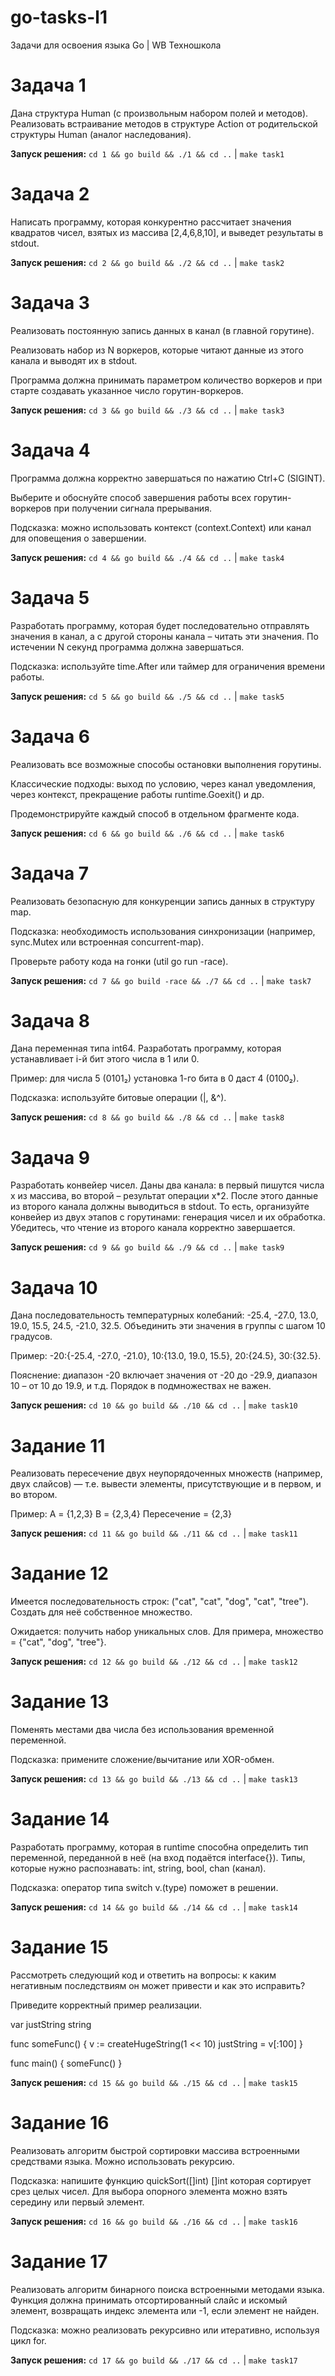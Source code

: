 # go-tasks-l1
Задачи для освоения языка Go | WB Техношкола

# Задача 1

Дана структура Human (с произвольным набором полей и методов).
Реализовать встраивание методов в структуре Action от родительской структуры Human (аналог наследования).

**Запуск решения:** `cd 1 && go build && ./1 && cd ..` | `make task1`

# Задача 2 

Написать программу, которая конкурентно рассчитает значения квадратов чисел, взятых из массива [2,4,6,8,10], и выведет результаты в stdout.

**Запуск решения:** `cd 2 && go build && ./2 && cd ..` | `make task2`

# Задача 3

Реализовать постоянную запись данных в канал (в главной горутине).

Реализовать набор из N воркеров, которые читают данные из этого канала и выводят их в stdout.

Программа должна принимать параметром количество воркеров и при старте создавать указанное число горутин-воркеров.

**Запуск решения:** `cd 3 && go build && ./3 && cd ..` | `make task3`

# Задача 4

Программа должна корректно завершаться по нажатию Ctrl+C (SIGINT).

Выберите и обоснуйте способ завершения работы всех горутин-воркеров при получении сигнала прерывания.

Подсказка: можно использовать контекст (context.Context) или канал для оповещения о завершении.

**Запуск решения:** `cd 4 && go build && ./4 && cd ..` | `make task4`

# Задача 5

Разработать программу, которая будет последовательно отправлять значения в канал, а с другой стороны канала – читать эти значения. По истечении N секунд программа должна завершаться.

Подсказка: используйте time.After или таймер для ограничения времени работы.

**Запуск решения:** `cd 5 && go build && ./5 && cd ..` | `make task5`

# Задача 6

Реализовать все возможные способы остановки выполнения горутины.

Классические подходы: выход по условию, через канал уведомления, через контекст, прекращение работы runtime.Goexit() и др.

Продемонстрируйте каждый способ в отдельном фрагменте кода.

**Запуск решения:** `cd 6 && go build && ./6 && cd ..` | `make task6`

# Задача 7

Реализовать безопасную для конкуренции запись данных в структуру map.

Подсказка: необходимость использования синхронизации (например, sync.Mutex или встроенная concurrent-map).

Проверьте работу кода на гонки (util go run -race).

**Запуск решения:** `cd 7 && go build -race && ./7 && cd ..` | `make task7`

# Задача 8 

Дана переменная типа int64. Разработать программу, которая устанавливает i-й бит этого числа в 1 или 0.

Пример: для числа 5 (0101₂) установка 1-го бита в 0 даст 4 (0100₂).

Подсказка: используйте битовые операции (|, &^).

**Запуск решения:** `cd 8 && go build && ./8 && cd ..` | `make task8`

# Задача 9

Разработать конвейер чисел. Даны два канала: в первый пишутся числа x из массива, во второй – результат операции x*2. После этого данные из второго канала должны выводиться в stdout. То есть, организуйте конвейер из двух этапов с горутинами: генерация чисел и их обработка. Убедитесь, что чтение из второго канала корректно завершается.

**Запуск решения:** `cd 9 && go build && ./9 && cd ..` | `make task9`

# Задача 10

Дана последовательность температурных колебаний: -25.4, -27.0, 13.0, 19.0, 15.5, 24.5, -21.0, 32.5. Объединить эти значения в группы с шагом 10 градусов.

Пример: -20:{-25.4, -27.0, -21.0}, 10:{13.0, 19.0, 15.5}, 20:{24.5}, 30:{32.5}.

Пояснение: диапазон -20 включает значения от -20 до -29.9, диапазон 10 – от 10 до 19.9, и т.д. Порядок в подмножествах не важен.

**Запуск решения:** `cd 10 && go build && ./10 && cd ..` | `make task10`


# Задание 11

Реализовать пересечение двух неупорядоченных множеств (например, двух слайсов) — т.е. вывести элементы, присутствующие и в первом, и во втором.

Пример:
A = {1,2,3}
B = {2,3,4}
Пересечение = {2,3}


**Запуск решения:** `cd 11 && go build && ./11 && cd ..` | `make task11`


# Задание 12

Имеется последовательность строк: ("cat", "cat", "dog", "cat", "tree"). Создать для неё собственное множество.

Ожидается: получить набор уникальных слов. Для примера, множество = {"cat", "dog", "tree"}.

**Запуск решения:** `cd 12 && go build && ./12 && cd ..` | `make task12`

# Задание 13

Поменять местами два числа без использования временной переменной.

Подсказка: примените сложение/вычитание или XOR-обмен.

**Запуск решения:** `cd 13 && go build && ./13 && cd ..` | `make task13`

# Задание 14

Разработать программу, которая в runtime способна определить тип переменной, переданной в неё (на вход подаётся interface{}). Типы, которые нужно распознавать: int, string, bool, chan (канал).

Подсказка: оператор типа switch v.(type) поможет в решении.

**Запуск решения:** `cd 14 && go build && ./14 && cd ..` | `make task14`

# Задание 15

Рассмотреть следующий код и ответить на вопросы: к каким негативным последствиям он может привести и как это исправить?

Приведите корректный пример реализации.

var justString string

func someFunc() {
  v := createHugeString(1 &lt;&lt; 10)
  justString = v[:100]
}

func main() {
  someFunc()
}

**Запуск решения:** `cd 15 && go build && ./15 && cd ..` | `make task15`


# Задание 16

Реализовать алгоритм быстрой сортировки массива встроенными средствами языка. Можно использовать рекурсию.

Подсказка: напишите функцию quickSort([]int) []int которая сортирует срез целых чисел. Для выбора опорного элемента можно взять середину или первый элемент.

**Запуск решения:** `cd 16 && go build && ./16 && cd ..` | `make task16`

# Задание 17

Реализовать алгоритм бинарного поиска встроенными методами языка. Функция должна принимать отсортированный слайс и искомый элемент, возвращать индекс элемента или -1, если элемент не найден.

Подсказка: можно реализовать рекурсивно или итеративно, используя цикл for.

**Запуск решения:** `cd 17 && go build && ./17 && cd ..` | `make task17`
